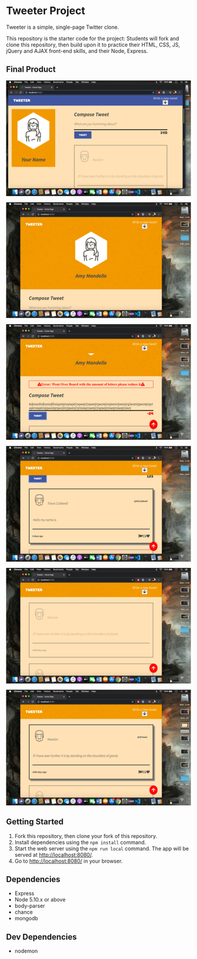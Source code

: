 # Tweeter Project

Tweeter is a simple, single-page Twitter clone.

This repository is the starter code for the project: Students will fork and clone this repository, then build upon it to practice their HTML, CSS, JS, jQuery and AJAX front-end skills, and their Node, Express.

## Final Product

!["This is the view of the web app in laptop/desktop view"](./docs/MainPageInLargeView.png)

!["This is the view of the web app in table view"](./docs/MainPageInSmallView.png)

!["If the user enters exceeding amount of character it will show a hidden message"](./docs/ErrorIfExceedingMax.png)

!["The user can post a tweet"](./docs/Post.png)

!["The tweet while its not hoverd"](./docs/NoHover.png)

!["The tweet while its hovered"](./docs/WithHover.png)

## Getting Started

1. Fork this repository, then clone your fork of this repository.
2. Install dependencies using the `npm install` command.
3. Start the web server using the `npm run local` command. The app will be served at <http://localhost:8080/>.
4. Go to <http://localhost:8080/> in your browser.

## Dependencies

- Express
- Node 5.10.x or above
- body-parser
- chance
- mongodb

## Dev Dependencies
- nodemon
